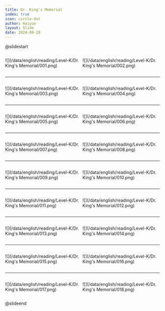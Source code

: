 ```yaml
---
title: Dr. King's Memorial
index: true
icon: circle-dot
author: Haiyue
layout: Slide
date: 2024-09-20
---
```

 
@slidestart

<div style="display:flex">
<div style="flex:1">

![](/data/english/reading/Level-K/Dr. King's Memorial/001.png)
</div>
<div style="flex:1">

![](/data/english/reading/Level-K/Dr. King's Memorial/002.png)
</div>
</div>

---

<div style="display:flex">
<div style="flex:1">

![](/data/english/reading/Level-K/Dr. King's Memorial/003.png)
</div>
<div style="flex:1">

![](/data/english/reading/Level-K/Dr. King's Memorial/004.png)
</div>
</div>

---

<div style="display:flex">
<div style="flex:1">

![](/data/english/reading/Level-K/Dr. King's Memorial/005.png)
</div>
<div style="flex:1">

![](/data/english/reading/Level-K/Dr. King's Memorial/006.png)
</div>
</div>

---

<div style="display:flex">
<div style="flex:1">

![](/data/english/reading/Level-K/Dr. King's Memorial/007.png)
</div>
<div style="flex:1">

![](/data/english/reading/Level-K/Dr. King's Memorial/008.png)
</div>
</div>

---

<div style="display:flex">
<div style="flex:1">

![](/data/english/reading/Level-K/Dr. King's Memorial/009.png)
</div>
<div style="flex:1">

![](/data/english/reading/Level-K/Dr. King's Memorial/010.png)
</div>
</div>

---

<div style="display:flex">
<div style="flex:1">

![](/data/english/reading/Level-K/Dr. King's Memorial/011.png)
</div>
<div style="flex:1">

![](/data/english/reading/Level-K/Dr. King's Memorial/012.png)
</div>
</div>

---

<div style="display:flex">
<div style="flex:1">

![](/data/english/reading/Level-K/Dr. King's Memorial/013.png)
</div>
<div style="flex:1">

![](/data/english/reading/Level-K/Dr. King's Memorial/014.png)
</div>
</div>

---

<div style="display:flex">
<div style="flex:1">

![](/data/english/reading/Level-K/Dr. King's Memorial/015.png)
</div>
<div style="flex:1">

![](/data/english/reading/Level-K/Dr. King's Memorial/016.png)
</div>
</div>

---

<div style="display:flex">
<div style="flex:1">

![](/data/english/reading/Level-K/Dr. King's Memorial/017.png)
</div>
<div style="flex:1">

![](/data/english/reading/Level-K/Dr. King's Memorial/018.png)
</div>
</div>

@slideend